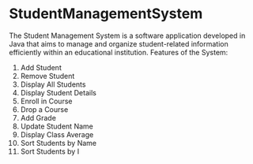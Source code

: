 # StudentManagementSystem
The Student Management System is a software application developed in Java that aims to manage and organize student-related information efficiently within an educational institution.
Features of the System:
1. Add Student                                                        
2. Remove Student                                                 
3. Display All Students                                            
4. Display Student Details                                     
5. Enroll in Course                                                  
6. Drop a Course
7. Add Grade
8. Update Student Name
9. Display Class Average
10. Sort Students by Name
11. Sort Students by I
